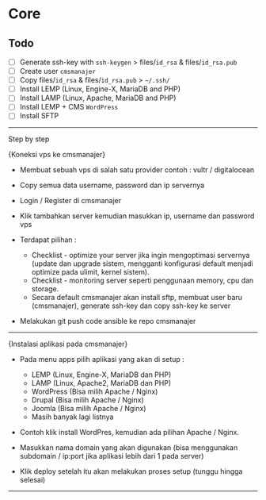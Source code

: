 # Core

## Todo
- [ ] Generate ssh-key with  `ssh-keygen` > files/`id_rsa` & files/`id_rsa.pub`
- [ ] Create user `cmsmanajer`
- [ ] Copy files/`id_rsa` & files/`id_rsa.pub` > `~/.ssh/`
- [ ] Install LEMP (Linux, Engine-X, MariaDB and PHP)
- [ ] Install LAMP (Linux, Apache, MariaDB and PHP)
- [ ] Install LEMP + CMS `WordPress`
- [ ] Install SFTP

---

Step by step

{Koneksi vps ke cmsmanajer}

- Membuat sebuah vps di salah satu provider contoh : vultr / digitalocean
- Copy semua data username, password dan ip servernya
- Login / Register di cmsmanajer
- Klik tambahkan server kemudian masukkan ip, username dan password vps
- Terdapat pilihan :
    - Checklist - optimize your server jika ingin mengoptimasi servernya (update dan upgrade sistem, mengganti konfigurasi default menjadi optimize pada ulimit, kernel sistem).
    - Checklist - monitoring server seperti penggunaan memory, cpu dan storage.
    - Secara default cmsmanajer akan install sftp, membuat user baru (cmsmanajer), generate ssh-key dan copy ssh-key ke server

- Melakukan git push code ansible ke repo cmsmanajer

---

{Instalasi aplikasi pada cmsmanajer}

- Pada menu apps pilih aplikasi yang akan di setup :
    - LEMP (Linux, Engine-X, MariaDB dan PHP)
    - LAMP (Linux, Apache2, MariaDB dan PHP)
    - WordPress (Bisa milih Apache / Nginx)
    - Drupal (Bisa milih Apache / Nginx)
    - Joomla (Bisa milih Apache / Nginx)
    - Masih banyak lagi listnya

- Contoh klik install WordPres, kemudian ada pilihan Apache / Nginx.

- Masukkan nama domain yang akan digunakan (bisa menggunakan subdomain / ip:port jika aplikasi lebih dari 1 pada server)

- Klik deploy setelah itu akan melakukan proses setup (tunggu hingga selesai)

---

